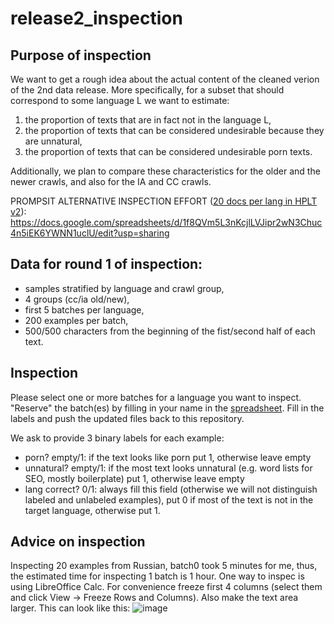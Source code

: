 # release2_inspection
## Purpose of inspection
We want to get a rough idea about the actual content of the cleaned verion of the 2nd data release. More specifically, for a subset that should correspond to some language L we want to estimate:
1) the proportion of texts that are in fact not in the language L,
2) the proportion of texts that can be considered undesirable because they are unnatural,
3) the proportion of texts that can be considered undesirable porn texts.

Additionally, we plan to compare these characteristics for the older and the newer crawls, and also for the IA and CC crawls.


PROMPSIT ALTERNATIVE INSPECTION EFFORT ([20 docs per lang in HPLT v2](https://drive.google.com/file/d/131ZZZoF9rL9joftPDnrnWJJ3U-Wk6RCm/view?usp=sharing)): https://docs.google.com/spreadsheets/d/1f8QVm5L3nKcjlLVJipr2wN3Chuc4n5iEK6YWNN1uclU/edit?usp=sharing


## Data for round 1 of inspection: 
* samples stratified by language and crawl group,
*  4 groups (cc/ia old/new),
*  first 5 batches per language,
*  200 examples per batch,
*  500/500 characters from the beginning of the fist/second half of each text.

## Inspection
Please select one or more batches for a language you want to inspect. "Reserve" the batch(es) by filling in your name in the [spreadsheet](https://docs.google.com/spreadsheets/d/1WleDoN8JEicVdW5S-hvOXId-BxWIVnJc2oVxn_YC41M/edit?usp=sharing).
Fill in the labels and push the updated files back to this repository.

We ask to provide 3 binary labels for each example:
* porn? empty/1: if the text looks like porn put 1, otherwise leave empty
* unnatural? empty/1: if the most text looks unnatural (e.g. word lists for SEO, mostly boilerplate) put 1, otherwise leave empty
* lang correct? 0/1: always fill this field (otherwise we will not distinguish labeled and unlabeled examples), put 0 if most of the text is not in the target language, otherwise put 1.

## Advice on inspection
Inspecting 20 examples from Russian, batch0 took 5 minutes for me, thus, the estimated time for inspecting 1 batch is 1 hour.
One way to inspec is using LibreOffice Calc. For convenience freeze first 4 columns (select them and click View -> Freeze Rows and Columns). Also make the text area larger. This can look like this:
![image](https://github.com/user-attachments/assets/0a89750c-7b8b-47c3-9beb-584431d27162)

